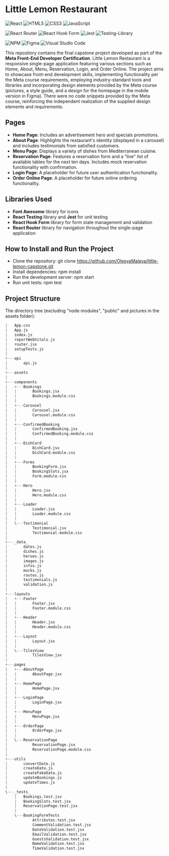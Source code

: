 # Little Lemon Restaurant

![React](https://img.shields.io/badge/react-%2320232a.svg?style=for-the-badge&logo=react&logoColor=%2361DAFB)
![HTML5](https://img.shields.io/badge/html5-%23E34F26.svg?style=for-the-badge&logo=html5&logoColor=white)
![CSS3](https://img.shields.io/badge/css3-%231572B6.svg?style=for-the-badge&logo=css3&logoColor=white)
![JavaScript](https://img.shields.io/badge/javascript-%23323330.svg?style=for-the-badge&logo=javascript&logoColor=%23F7DF1E)

![React Router](https://img.shields.io/badge/React_Router-CA4245?style=for-the-badge&logo=react-router&logoColor=white)
![React Hook Form](https://img.shields.io/badge/React%20Hook%20Form-%23EC5990.svg?style=for-the-badge&logo=reacthookform&logoColor=white)
![Jest](https://img.shields.io/badge/-jest-%23C21325?style=for-the-badge&logo=jest&logoColor=white)
![Testing-Library](https://img.shields.io/badge/-TestingLibrary-%23E33332?style=for-the-badge&logo=testing-library&logoColor=white)

![NPM](https://img.shields.io/badge/NPM-%23CB3837.svg?style=for-the-badge&logo=npm&logoColor=white)
![Figma](https://img.shields.io/badge/figma-%23F24E1E.svg?style=for-the-badge&logo=figma&logoColor=white)
![Visual Studio Code](https://img.shields.io/badge/Visual%20Studio%20Code-0078d7.svg?style=for-the-badge&logo=visual-studio-code&logoColor=white)

This repository contains the final capstone project developed as part of the **Meta Front-End Developer Certification**. Little Lemon Restaurant is a responsive single-page application featuring various sections such as Home, About, Menu, Reservation, Login, and Order Online. The project aims to showcase front-end development skills, implementing functionality per the Meta course requirements, employing industry-standard tools and libraries and incorporating design elements provided by the Meta course (pictures, a style guide, and a design for the homepage in the mobile version in Figma). There were no code snippets provided by the Meta course, reinforcing the independent realization of the supplied design elements and requirements.

## Pages

- **Home Page**: Includes an advertisement hero and specials promotions.
- **About Page**: Highlights the restaurant's identity (displayed in a carousel) and includes testimonials from satisfied customers.
- **Menu Page**: Displays a variety of dishes from Mediterranean cuisine.
- **Reservation Page**: Features a reservation form and a "live" list of available tables for the next ten days. Includes mock reservation functionality with confirmation.
- **Login Page**: A placeholder for future user authentication functionality.
- **Order Online Page**: A placeholder for future online ordering functionality.

## Libraries Used

- **Font Awesome** library for icons
- **React Testing** library and **Jest** for unit testing
- **React Hook Form** library for form state management and validation
- **React Router** library for navigation throughout the single-page application

## How to Install and Run the Project

- Clone the repository: git clone https://github.com/OlesyaMalaya/little-lemon-capstone.git
- Install dependencies: npm install
- Run the development server: npm start
- Run unit tests: npm test

## Project Structure

The directory tree (excluding "node modules", "public" and pictures in the assets folder):

```s
|   App.css
|   App.js
|   index.js
|   reportWebVitals.js
|   router.jsx
|   setupTests.js
|
+---api
|       api.js
|
+---assets
|
+---components
|   +---Bookings
|   |       Bookings.jsx
|   |       Bookings.module.css
|   |
|   +---Carousel
|   |       Carousel.jsx
|   |       Carousel.module.css
|   |
|   +---ConfirmedBooking
|   |       ConfirmedBooking.jsx
|   |       ConfirmedBooking.module.css
|   |
|   +---DishCard
|   |       DishCard.jsx
|   |       DishCard.module.css
|   |
|   +---Forms
|   |       BookingForm.jsx
|   |       BookingSlots.jsx
|   |       Form.module.css
|   |
|   +---Hero
|   |       Hero.jsx
|   |       Hero.module.css
|   |
|   +---Loader
|   |       Loader.jsx
|   |       Loader.module.css
|   |
|   \---Testimonial
|           Testimonial.jsx
|           Testimonial.module.css
|
+---_data_
|       dates.js
|       dishes.js
|       heroes.js
|       images.js
|       infos.js
|       mocks.js
|       routes.js
|       testimonials.js
|       validation.js
|
+---layouts
|   +---Footer
|   |       Footer.jsx
|   |       Footer.module.css
|   |
|   +---Header
|   |       Header.jsx
|   |       Header.module.css
|   |
|   +---Layout
|   |       Layout.jsx
|   |
|   \---TilesView
|           TilesView.jsx
|
+---pages
|   +---AboutPage
|   |       AboutPage.jsx
|   |
|   +---HomePage
|   |       HomePage.jsx
|   |
|   +---LoginPage
|   |       LoginPage.jsx
|   |
|   +---MenuPage
|   |       MenuPage.jsx
|   |
|   +---OrderPage
|   |       OrderPage.jsx
|   |
|   \---ReservationPage
|           ReservationPage.jsx
|           ReservationPage.module.css
|
+---utils
|       convertDate.js
|       createDate.js
|       createFakeData.js
|       updateBookings.js
|       updateTimes.js
|
\---_tests_
    |   Bookings.test.jsx
    |   BookingSlots.test.jsx
    |   ReservationPage.test.jsx
    |
    \---BookingFormTests
            Attributes.test.jsx
            CommentValidation.test.jsx
            DateValidation.test.jsx
            EmailValidation.test.jsx
            GuestsValidation.test.jsx
            NameValidation.test.jsx
            TimeValidation.test.jsx
```

